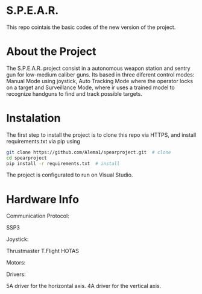 # S.P.E.A.R.

This repo cointais the basic codes of the new version of the project.

# About the Project

The S.P.E.A.R. project consist in a autonomous weapon station and sentry gun for low-medium caliber guns. Its based in three diferent control modes: Manual Mode using joystick, Auto Tracking Mode where the operator locks on a target and Surveillance Mode, where ir uses a trained model to recognize handguns to find and track possible targets.

# Instalation

The first step to install the project is to clone this repo via HTTPS, and install requirements.txt via pip using

```bash
git clone https://github.com/Alema1/spearproject.git  # clone
cd spearproject
pip install -r requirements.txt  # install
```
 The project is configurated to run on Visual Studio.

# Hardware Info

Communication Protocol:

SSP3

Joystick:

Thrustmaster T.Flight HOTAS

Motors:

Drivers:

5A driver for the horizontal axis.
4A driver for the vertical axis.

